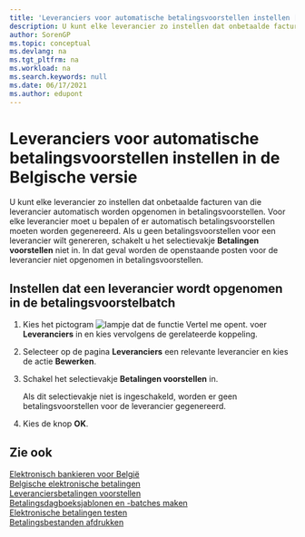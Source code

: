 ```yaml
---
title: 'Leveranciers voor automatische betalingsvoorstellen instellen [BE]'
description: U kunt elke leverancier zo instellen dat onbetaalde facturen van die leverancier automatisch worden opgenomen in betalingsvoorstellen.
author: SorenGP
ms.topic: conceptual
ms.devlang: na
ms.tgt_pltfrm: na
ms.workload: na
ms.search.keywords: null
ms.date: 06/17/2021
ms.author: edupont
---
```

# <a name="set-up-vendors-for-automatic-payment-suggestions-in-the-belgian-version" />Leveranciers voor automatische betalingsvoorstellen instellen in de Belgische versie

U kunt elke leverancier zo instellen dat onbetaalde facturen van die leverancier automatisch worden opgenomen in betalingsvoorstellen. Voor elke leverancier moet u bepalen of er automatisch betalingsvoorstellen moeten worden gegenereerd. Als u geen betalingsvoorstellen voor een leverancier wilt genereren, schakelt u het selectievakje **Betalingen voorstellen** niet in. In dat geval worden de openstaande posten voor de leverancier niet opgenomen in betalingsvoorstellen.  

## <a name="to-set-up-a-vendor-to-be-included-in-the-payment-suggestion-batch" />Instellen dat een leverancier wordt opgenomen in de betalingsvoorstelbatch

1. Kies het pictogram ![lampje dat de functie Vertel me opent.](../../media/ui-search/search_small.png "Vertel me wat u wilt doen") voer **Leveranciers** in en kies vervolgens de gerelateerde koppeling.  
2. Selecteer op de pagina **Leveranciers** een relevante leverancier en kies de actie **Bewerken**.  
3. Schakel het selectievakje **Betalingen voorstellen** in.  

    Als dit selectievakje niet is ingeschakeld, worden er geen betalingsvoorstellen voor de leverancier gegenereerd.  

4. Kies de knop **OK**.  
  
## <a name="see-also" />Zie ook

[Elektronisch bankieren voor België](belgian-electronic-banking.md)  
[Belgische elektronische betalingen](belgian-electronic-payments.md)  
[Leveranciersbetalingen voorstellen](../../payables-how-suggest-vendor-payments.md)  
[Betalingsdagboeksjablonen en -batches maken](how-to-create-payment-journal-templates-and-batches.md)  
[Elektronische betalingen testen](how-to-test-electronic-payments.md)  
[Betalingsbestanden afdrukken](how-to-print-payment-files.md)  
